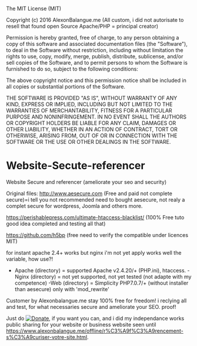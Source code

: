The MIT License (MIT)

Copyright (c) 2016 AlexonBalangue.me (All custom, i did not autorisate to resell that found open Source Apache/PHP = principal creator)

Permission is hereby granted, free of charge, to any person obtaining a copy of this software and associated documentation files (the "Software"), to deal in the Software without restriction, including without limitation the rights to use, copy, modify, merge, publish, distribute, sublicense, and/or sell copies of the Software, and to permit persons to whom the Software is furnished to do so, subject to the following conditions:

The above copyright notice and this permission notice shall be included in all copies or substantial portions of the Software.

THE SOFTWARE IS PROVIDED "AS IS", WITHOUT WARRANTY OF ANY KIND, EXPRESS OR IMPLIED, INCLUDING BUT NOT LIMITED TO THE WARRANTIES OF MERCHANTABILITY, FITNESS FOR A PARTICULAR PURPOSE AND NONINFRINGEMENT. IN NO EVENT SHALL THE AUTHORS OR COPYRIGHT HOLDERS BE LIABLE FOR ANY CLAIM, DAMAGES OR OTHER LIABILITY, WHETHER IN AN ACTION OF CONTRACT, TORT OR OTHERWISE, ARISING FROM, OUT OF OR IN CONNECTION WITH THE SOFTWARE OR THE USE OR OTHER DEALINGS IN THE SOFTWARE.

# Website-Secute-referencer
Website Secure and referencer (ameliorate your seo and security)


Original files:
http://www.aesecure.com (Free and paid not complete secure)=i tell you not recommended  need to bought aesecure, not realy a complet secure for wordpress, Joomla and others more. 

https://perishablepress.com/ultimate-htaccess-blacklist/ (100% Free tuto good idea completed and testing all that)

https://github.com/h5bp (free need to verify the compatible under licences MIT)

for instant apache 2.4+ works but nginx i'm not yet apply works well the variable, how use?!

- Apache (directory) = supported Apache v2.4.20/+ (PHP.ini), htaccess.
-Nginx (directory) = not yet supported, not yet tested (not adapte with my competence)
-Web (directory) = Simplicity PHP7.0.7/+ (without installer than aesecure) only with 'mod_rewrite'

Customer by Alexonbalangue.me stay 100% free for freedom! i reclying all and test, for what necessaries secure and ameliorate your SEO. proof!

Just do [![Donate](https://img.shields.io/badge/Donate-PayPal-green.svg)](https://paypal.me/alexonbalangue), if you want you can, and i did my independance works public sharing for your website or business website seen until https://www.alexonbalangue.me/offline/r%C3%A9f%C3%A9rencement-s%C3%A9curiser-votre-site.html. 
